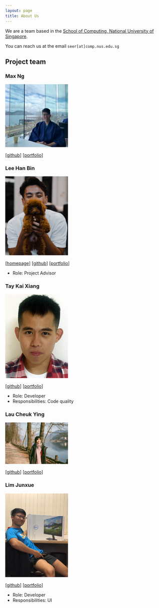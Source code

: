```yaml
---
layout: page
title: About Us
---
```


We are a team based in the [School of Computing, National University of Singapore](http://www.comp.nus.edu.sg).

You can reach us at the email `seer[at]comp.nus.edu.sg`

## Project team

### Max Ng

<img src="images/maxxng.png" width="200px">

[[github](https://github.com/maxxng)]
[[portfolio](team/maxxng.md)]

### Lee Han Bin

<img src="images/habi39.png" width="200px">

[[homepage](http://www.comp.nus.edu.sg/~habi39)]
[[github](https://github.com/habi39)]
[[portfolio](team/habi39.md)]

* Role: Project Advisor

### Tay Kai Xiang

<img src="images/kaixiangtay.png" width="200px">

[[github](http://github.com/kaixiangtay)]
[[portfolio](team/kaixiangtay.md)]

* Role: Developer
* Responsibilities: Code quality

### Lau Cheuk Ying

<img src="images/mesyeux.png" width="200px">

[[github](http://github.com/mesyeux/ip)]
[[portfolio](team/mesyeux.md)]

### Lim Junxue

<img src="images/limjunxue.png" width="200px">

[[github](http://github.com/LimJunxue)]
[[portfolio](team/limjunxue.md)]

* Role: Developer
* Responsibilities: UI
